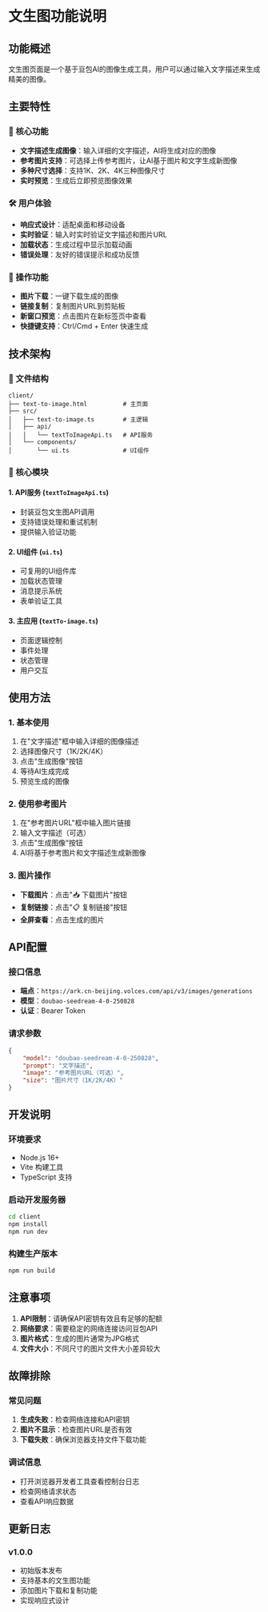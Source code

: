 # 文生图功能说明

## 功能概述

文生图页面是一个基于豆包AI的图像生成工具，用户可以通过输入文字描述来生成精美的图像。

## 主要特性

### 🎨 核心功能
- **文字描述生成图像**：输入详细的文字描述，AI将生成对应的图像
- **参考图片支持**：可选择上传参考图片，让AI基于图片和文字生成新图像
- **多种尺寸选择**：支持1K、2K、4K三种图像尺寸
- **实时预览**：生成后立即预览图像效果

### 🛠️ 用户体验
- **响应式设计**：适配桌面和移动设备
- **实时验证**：输入时实时验证文字描述和图片URL
- **加载状态**：生成过程中显示加载动画
- **错误处理**：友好的错误提示和成功反馈

### 📱 操作功能
- **图片下载**：一键下载生成的图像
- **链接复制**：复制图片URL到剪贴板
- **新窗口预览**：点击图片在新标签页中查看
- **快捷键支持**：Ctrl/Cmd + Enter 快速生成

## 技术架构

### 📁 文件结构
```
client/
├── text-to-image.html          # 主页面
├── src/
│   ├── text-to-image.ts        # 主逻辑
│   ├── api/
│   │   └── textToImageApi.ts   # API服务
│   └── components/
│       └── ui.ts               # UI组件
```

### 🔧 核心模块

#### 1. API服务 (`textToImageApi.ts`)
- 封装豆包文生图API调用
- 支持错误处理和重试机制
- 提供输入验证功能

#### 2. UI组件 (`ui.ts`)
- 可复用的UI组件库
- 加载状态管理
- 消息提示系统
- 表单验证工具

#### 3. 主应用 (`textTo-image.ts`)
- 页面逻辑控制
- 事件处理
- 状态管理
- 用户交互

## 使用方法

### 1. 基本使用
1. 在"文字描述"框中输入详细的图像描述
2. 选择图像尺寸（1K/2K/4K）
3. 点击"生成图像"按钮
4. 等待AI生成完成
5. 预览生成的图像

### 2. 使用参考图片
1. 在"参考图片URL"框中输入图片链接
2. 输入文字描述（可选）
3. 点击"生成图像"按钮
4. AI将基于参考图片和文字描述生成新图像

### 3. 图片操作
- **下载图片**：点击"📥 下载图片"按钮
- **复制链接**：点击"📋 复制链接"按钮
- **全屏查看**：点击生成的图片

## API配置

### 接口信息
- **端点**：`https://ark.cn-beijing.volces.com/api/v3/images/generations`
- **模型**：`doubao-seedream-4-0-250828`
- **认证**：Bearer Token

### 请求参数
```json
{
    "model": "doubao-seedream-4-0-250828",
    "prompt": "文字描述",
    "image": "参考图片URL（可选）",
    "size": "图片尺寸（1K/2K/4K）"
}
```

## 开发说明

### 环境要求
- Node.js 16+
- Vite 构建工具
- TypeScript 支持

### 启动开发服务器
```bash
cd client
npm install
npm run dev
```

### 构建生产版本
```bash
npm run build
```

## 注意事项

1. **API限制**：请确保API密钥有效且有足够的配额
2. **网络要求**：需要稳定的网络连接访问豆包API
3. **图片格式**：生成的图片通常为JPG格式
4. **文件大小**：不同尺寸的图片文件大小差异较大

## 故障排除

### 常见问题
1. **生成失败**：检查网络连接和API密钥
2. **图片不显示**：检查图片URL是否有效
3. **下载失败**：确保浏览器支持文件下载功能

### 调试信息
- 打开浏览器开发者工具查看控制台日志
- 检查网络请求状态
- 查看API响应数据

## 更新日志

### v1.0.0
- 初始版本发布
- 支持基本的文生图功能
- 添加图片下载和复制功能
- 实现响应式设计
